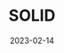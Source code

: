 ---
title: 'SOLID'
date: 2023-02-14
readTime: 'X minutos de lectura'
technology: 'offtopic'
draft: true
---